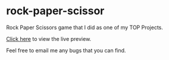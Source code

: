 # rock-paper-scissor

Rock Paper Scissors game that I did as one of my TOP Projects.

[Click here](https://nail003.github.io/rock-paper-scissors) to view the live preview.

Feel free to email me any bugs that you can find.
